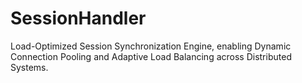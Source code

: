# SessionHandler
Load-Optimized Session Synchronization Engine, enabling Dynamic Connection Pooling and Adaptive Load Balancing across Distributed Systems.
